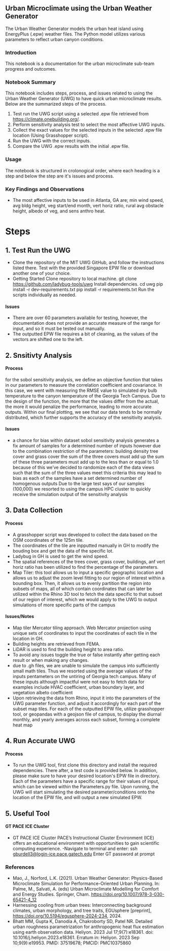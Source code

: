 ## Urban Microclimate using the Urban Weather Generator
The Urban Weather Generator models the urban heat island using EnergyPlus (.epw) weather files. The Python model utilizes various parameters to reflect urban canyon conditions.
### Introduction
This notebook is a documentation for the urban microclimate sub-team progress and outcomes.

### Notebook Summary
This notebook includes steps, process, and issues related to using the Urban Weather Generator (UWG) to have quick urban microclimate results. Below are the summarized steps of the process.
1. Test run the UWG script using a selected .epw file retrieved from https://climate.onebuilding.org/.
2. Perform sensitivity analysis test to select the most affective UWG inputs.
3. Collect the exact values for the selected inputs in the selected .epw file location (Using Grasshopper script).
4. Run the UWG with the correct inputs.
5. Compare the UWG .epw results with the initial .epw file.

### Usage
The notebook is structured in crolonogical order, where each heading is a step and below the step are it's issues and process. 

### Key Findings and Observations
- The most affective inputs to be used in Atlanta, GA are; min wind speed, avg bldg height, veg start/end month, vert horiz ratio, rural avg obstacle height, albedo of veg, and sens anthro heat.


# Steps
## 1. Test Run the UWG
- Clone the repository of the MIT UWG GitHub, and follow the instructions listed there. Test with the provided Singapore EPW file or download another one of your choice.
- Getting Started
Clone repository to local machine.
git clone https://github.com/ladybug-tools/uwg
Install dependencies.
cd uwg
pip install -r dev-requirements.txt
pip install -r requirements.txt
Run the scripts individually as needed.

#### Issues
- There are over 60 parameters available for testing, however, the documentation does not provide an accurate measure of the range for input, and so it must be tested out manually. 
- The outputted EPW file requires a bit of cleaning, as the values of the vectors are shifted one to the left.

## 2. Snsitivty Analysis
#### Process
for the sobol sensitivity analysis, we define an objective function that takes in our parameters to measure the correlation coefficient and covariance. In this case, we went with measuring the RMSE value to simulated dry bulb temperature to the canyon temperature of the Georgia Tech Campus. Due to the design of the function, the more that the values differ from the actual, the more it would penalize the performance, leading to more accurate outputs. Within our final plotting, we see that our data tends to be normally distributed, which further supports the accuracy of the sensitivity analysis.
#### Issues
- a chance for bias within dataset sobol sensitivity analysis generates a fix amount of samples for a determined number of inputs however due to the combination restriction of the parameters: building density tree cover and grass cover the sum of the three covers must add up the sum of these three parameters must add up to the less than or equal to 1.0 because of this we’ve decided to randomize each of the data views such that the sum of the three values meet this criteria this may lead to bias as each of the samples have a set determined number of homogenous outputs
Due to the large test says of our samples (100,000) we resorted to using the campus HPC cluster to quickly receive the simulation output of the sensitivity analysis
## 3. Data Collection
#### Process
- A grasshopper script was developed to collect the data based on the OSM coordinates of the 125m tile.
- The coordinates of the tile are inpputted manually in GH to modify the bouding box and get the data of the specific lot.
- Ladybug in GH is used to get the wind speed.
- The spatial references of the trees cover, grass cover, buildings, anf vert horiz ratio has been utilized to find the percentage of the parameters.
- Map Tiler: this tool allows us to input a specific geographic location and allows us to adjust the zoom level fitting to our region of interest within a bounding box. Then, it allows us to evenly partition the region into subsets of maps, all of which contain coordinates that can later be utilized within the Rhino 3D tool to fetch the data specific to that subset of our region of interest, which we would apply to the UWG to output simulations of more specific parts of the campus

#### Issues/Notes
- Map tiler Mercator tiling approach. Web Mercator projection using unique sets of coordinates to input the coordinates of each tile in the location in GH.
- Building heights are retrieved from FEMA.
- LiDAR is used to find the building height to area ratio.
- To avoid any issues toggle the true or false instantly after getting each result or when making any changes.
- due to .gh files, we are unable to simulate the campus into sufficiently small math tiles. Thus we resorted using the average values of the inputs pentameters on the untiring of Georgia tech campus. Many of these inputs although impactful were not easy to fetch data for examples include HVAC coefficient, urban boundary layer, and vegetation albeto coefficient
- Upon retrieving the data from Rhino, input it into the parameters of the UWG parameter function, and adjust it accordingly for each part of the subset map tiles. For each of the outputted EPW file, utilize grasshopper tool, or geopandas with a geojson file of campus, to display the diurnal monthly, and yearly averages across each subset, forming a complete heat map
  

## 4. Run Accurate UWG
#### Process
- To run the UWG tool, first clone this directory and install the required dependencies. There after, a test code is provided below. In addition, please make sure to have your desired location's EPW file in directory. Each of the parameters have a specific range for their values of input, which can be viewed within the Parameters.py file. Upon running, the UWG will start simulating the desired parameter/conditions onto the location of the EPW file, and will output a new simulated EPW. 

## 5. Useful Tool
#### GT PACE ICE Cluster
- GT PACE ICE Cluster
PACE’s Instructional Cluster Environment (ICE) offers an educational environment with opportunities to gain scientific computing experience.
-Navigate to terminal and enter: ssh gburdell3@login-ice.pace.gatech.edu
Enter GT password at prompt 

### References
- Mao, J., Norford, L.K. (2021). Urban Weather Generator: Physics-Based Microclimate Simulation for Performance-Oriented Urban Planning. In: Palme, M., Salvati, A. (eds) Urban Microclimate Modelling for Comfort and Energy Studies. Springer, Cham. https://doi.org/10.1007/978-3-030-65421-4_12
- Harnessing cooling from urban trees: Interconnecting background climates, urban morphology, and tree traits, EGUsphere [preprint], https://doi.org/10.5194/egusphere-2024-234, 2024.
- Bhatt MM, Gupta K, Danodia A, Chakroborty SD, Patel NR. Detailed urban roughness parametrization for anthropogenic heat flux estimation using earth observation data. Heliyon. 2023 Jul 17;9(7):e18361. doi: 10.1016/j.heliyon.2023.e18361. Erratum in: Heliyon. 2023 Sep 10;9(9):e19953. PMID: 37519678; PMCID: PMC10375860
